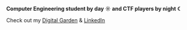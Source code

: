 **Computer Engineering student by day ☼ and CTF players by night ☾**

Check out my [Digital Garden](https://quochuytran.com/) & [LinkedIn](https://www.linkedin.com/in/tranquochuy1308/)
